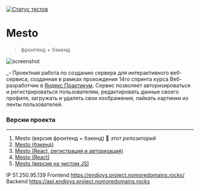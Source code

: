 [![Статус тестов](../../actions/workflows/tests.yml/badge.svg)](../../actions/workflows/tests.yml)

# Mesto
> фронтенд + бэкенд

![screenshot](./src/images/preview.jpg)

_- Проектная работа по созданию сервера для интерактивного веб-сервиса, созданная в рамках прохождения 14го спринта курса Веб-разработчик в [Яндекс Практикум](https://practicum.yandex.ru "сервис онлайн-образования"). Сервис позволяет авторизироваться и регистрироваться пользователям, редактировать данные своего профиля, загружать и удалять свои изображения, лайкать картинки из ленты пользователей.

### **Версии проекта**

---

1. Mesto (версия фронтенд + бэкенд) 🔆 _этот репозиторий_
2. [Mesto (бэкенд)](https://github.com/endjoyer/express-mesto-gha)
3. [Mesto (React, регистрация и авторизация)](https://github.com/endjoyer/react-mesto-auth)
4. [Mesto (React)](https://github.com/endjoyer/mesto-react)
5. [Mesto (версия на чистом JS)](https://github.com/endjoyer/mesto)


IP 51.250.95.139
Frontend https://endjoys.project.nomoredomains.rocks/
Backend https://api.endjoys.project.nomoredomains.rocks

